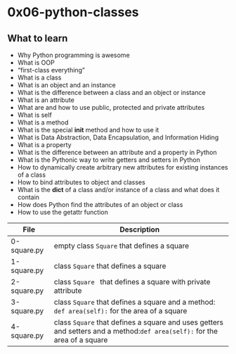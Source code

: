 # 0x06-python-classes

## What to learn
- Why Python programming is awesome
- What is OOP
- “first-class everything”
- What is a class
- What is an object and an instance
- What is the difference between a class and an object or instance
- What is an attribute
- What are and how to use public, protected and private attributes
- What is self
- What is a method
- What is the special __init__ method and how to use it
- What is Data Abstraction, Data Encapsulation, and Information Hiding
- What is a property
- What is the difference between an attribute and a property in Python
- What is the Pythonic way to write getters and setters in Python
- How to dynamically create arbitrary new attributes for existing instances of a class
- How to bind attributes to object and classes
- What is the __dict__ of a class and/or instance of a class and what does it contain
- How does Python find the attributes of an object or class
- How to use the getattr function

| File | Description |
|------|-------------|
| 0-square.py | empty class <code>Square</code> that defines a square|
| 1-square.py | class <code>Square</code> that defines a square |
| 2-square.py | class  <code>Square </code> that defines a square with private attribute  |
| 3-square.py |  class <code>Square</code> that defines a square  and a method: <code>def area(self):</code> for the area of a square |
| 4-square.py | class <code>Square</code> that defines a square and uses getters and setters and a method:<code>def area(self):</code> for the area of a square |
